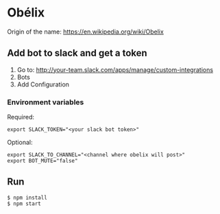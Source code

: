 # Obélix

Origin of the name: https://en.wikipedia.org/wiki/Obelix

## Add bot to slack and get a token
1. Go to: http://your-team.slack.com/apps/manage/custom-integrations
2. Bots
3. Add Configuration

### Environment variables
Required:
```
export SLACK_TOKEN="<your slack bot token>"
```
Optional:
```
export SLACK_TO_CHANNEL="<channel where obelix will post>"
export BOT_MUTE="false"
```

## Run
```
$ npm install
$ npm start
```
